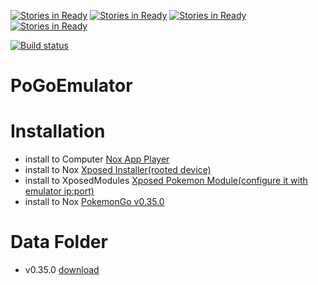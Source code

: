 [![Stories in Ready](https://badge.waffle.io/msx752/PoGoEmulator.png?label=ready&title=Ready)](https://waffle.io/msx752/PoGoEmulator?utm_source=badge) 
[![Stories in Ready](https://badge.waffle.io/msx752/PoGoEmulator.svg?label=Backlog&title=Backlog)](http://waffle.io/msx752/PoGoEmulator) 
[![Stories in Ready](https://badge.waffle.io/msx752/PoGoEmulator.svg?label=in%20progress&title=In%20Progress)](http://waffle.io/msx752/PoGoEmulator)
[![Stories in Ready](https://badge.waffle.io/msx752/PoGoEmulator.svg?label=done&title=Done)](http://waffle.io/msx752/PoGoEmulator)

[![Build status](https://ci.appveyor.com/api/projects/status/py50i3brl1wjj6rv/branch/master?svg=true)](https://ci.appveyor.com/project/msx752/pogoemulator/branch/master) 

# PoGoEmulator

# Installation
- install to Computer [Nox App Player](https://www.bignox.com/blog/category/releasenote/)
- install to Nox [Xposed Installer(rooted device)](http://repo.xposed.info/module/de.robv.android.xposed.installer)
- install to XposedModules [Xposed Pokemon Module(configure it with emulator ip:port)](http://repo.xposed.info/module/com.vivek.xposedpokemon)
- install to Nox [PokemonGo v0.35.0](http://www.apkmirror.com/apk/niantic-inc/pokemon-go/pokemon-go-0-35-0-release/pokemon-go-0-35-0-android-apk-download/)

# Data Folder
- v0.35.0 [download](https://mega.nz/#!aEBGmZ7b!EwSmPmyJxcO0PYUYzuk5Suy3s8j-V99yvz0oMTtEmnI)

